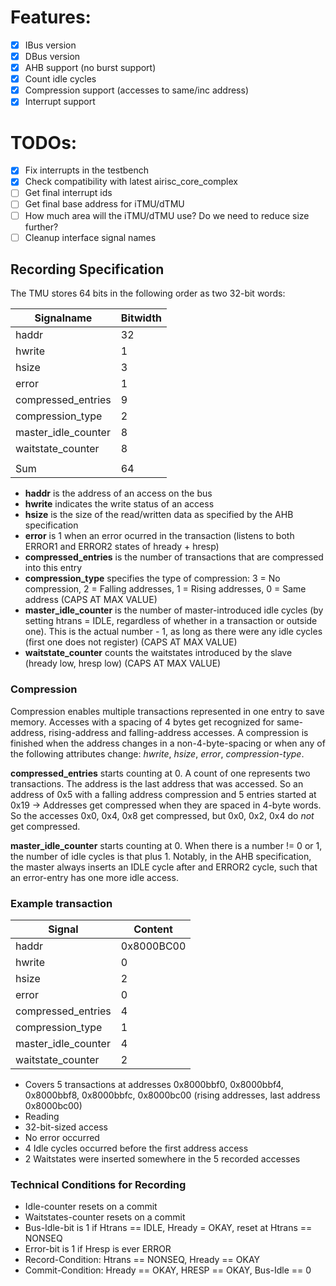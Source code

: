 # Features:
- [x] IBus version
- [x] DBus version
- [x] AHB support (no burst support)
- [x] Count idle cycles
- [x] Compression support (accesses to same/inc address)
- [x] Interrupt support

# TODOs:
- [x] Fix interrupts in the testbench
- [x] Check compatibility with latest airisc_core_complex
- [ ] Get final interrupt ids
- [ ] Get final base address for iTMU/dTMU
- [ ] How much area will the iTMU/dTMU use? Do we need to reduce size further?
- [ ] Cleanup interface signal names

## Recording Specification
The TMU stores 64 bits in the following order as two 32-bit words:

| Signalname          | Bitwidth |
|---------------------|----------|
| haddr               | 32       |
| hwrite              | 1        |
| hsize               | 3        |
| error               | 1        |
| compressed_entries  | 9        |
| compression_type    | 2        |
| master_idle_counter | 8        |
| waitstate_counter   | 8        |
|                     |          |
| Sum                 | 64       |

* __haddr__ is the address of an access on the bus
* __hwrite__ indicates the write status of an access
* __hsize__ is the size of the read/written data as specified by the AHB specification
* __error__ is 1 when an error ocurred in the transaction (listens to both ERROR1 and ERROR2 states of hready + hresp)
* __compressed_entries__ is the number of transactions that are compressed into this entry
* __compression_type__ specifies the type of compression: 3 = No compression, 2 = Falling addresses, 1 = Rising addresses, 0 = Same address (CAPS AT MAX VALUE)
* __master_idle_counter__ is the number of master-introduced idle cycles (by setting htrans = IDLE, regardless of whether in a transaction or outside one). This is the actual number - 1, as long as there were any idle cycles (first one does not register) (CAPS AT MAX VALUE)
* __waitstate_counter__ counts the waitstates introduced by the slave (hready low, hresp low) (CAPS AT MAX VALUE)

### Compression
Compression enables multiple transactions represented in one entry to save memory. Accesses with a spacing of 4 bytes get recognized for same-address, rising-address and falling-address accesses.
A compression is finished when the address changes in a non-4-byte-spacing or when any of the following attributes change: _hwrite_, _hsize_, _error_, _compression-type_. 

__compressed_entries__ starts counting at 0. A count of one represents two transactions. The address is the last address that was accessed. So an address of 0x5 with a falling address compression and 5 entries started at 0x19 -> Addresses get compressed when they are spaced in 4-byte words. So the accesses 0x0, 0x4, 0x8 get compressed, but 0x0, 0x2, 0x4 do _not_ get compressed.

__master_idle_counter__ starts counting at 0. When there is a number != 0 or 1, the number of idle cycles is that plus 1. Notably, in the AHB specification, the master always inserts an IDLE cycle after and ERROR2 cycle, such that an error-entry has one more idle access.

### Example transaction

| Signal              | Content    |
|---------------------|------------|
| haddr               | 0x8000BC00 |
| hwrite              | 0          |
| hsize               | 2          |
| error               | 0          |
| compressed_entries  | 4          |
| compression_type    | 1          |
| master_idle_counter | 4          |
| waitstate_counter   | 2          |

* Covers 5 transactions at addresses 0x8000bbf0, 0x8000bbf4, 0x8000bbf8, 0x8000bbfc, 0x8000bc00 (rising addresses, last address 0x8000bc00)
* Reading
* 32-bit-sized access
* No error occurred
* 4 Idle cycles occurred before the first address access
* 2 Waitstates were inserted somewhere in the 5 recorded accesses

### Technical Conditions for Recording
* Idle-counter resets on a commit
* Waitstates-counter resets on a commit
* Bus-Idle-bit is 1 if Htrans == IDLE, Hready = OKAY, reset at Htrans == NONSEQ
* Error-bit is 1 if Hresp is ever ERROR
* Record-Condition: Htrans == NONSEQ, Hready == OKAY
* Commit-Condition: Hready == OKAY, HRESP == OKAY, Bus-Idle == 0